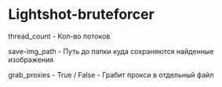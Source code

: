 # Lightshot-bruteforcer

thread_count - Кол-во потоков

save-img_path - Путь до папки куда сохраняются найденные изображения

grab_proxies - True / False - Грабит прокси в отдельный файл

